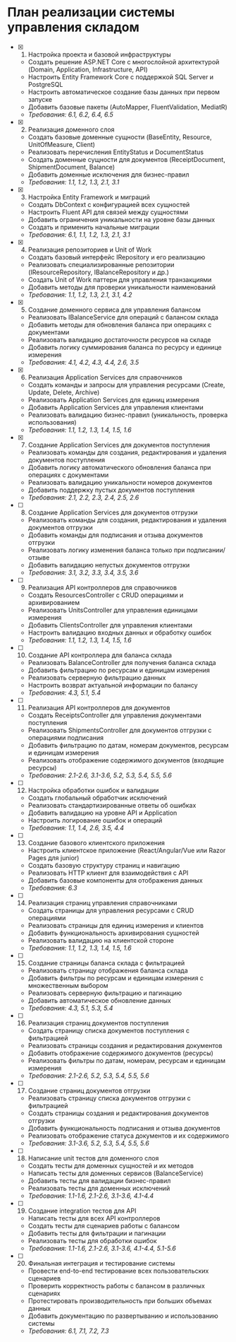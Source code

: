 # План реализации системы управления складом

- [x] 1. Настройка проекта и базовой инфраструктуры





  - Создать решение ASP.NET Core с многослойной архитектурой (Domain, Application, Infrastructure, API)
  - Настроить Entity Framework Core с поддержкой SQL Server и PostgreSQL
  - Настроить автоматическое создание базы данных при первом запуске
  - Добавить базовые пакеты (AutoMapper, FluentValidation, MediatR)
  - _Требования: 6.1, 6.2, 6.4, 6.5_

- [x] 2. Реализация доменного слоя





  - Создать базовые доменные сущности (BaseEntity, Resource, UnitOfMeasure, Client)
  - Реализовать перечисления EntityStatus и DocumentStatus
  - Создать доменные сущности для документов (ReceiptDocument, ShipmentDocument, Balance)
  - Добавить доменные исключения для бизнес-правил
  - _Требования: 1.1, 1.2, 1.3, 2.1, 3.1_

- [x] 3. Настройка Entity Framework и миграций





  - Создать DbContext с конфигурацией всех сущностей
  - Настроить Fluent API для связей между сущностями
  - Добавить ограничения уникальности на уровне базы данных
  - Создать и применить начальные миграции
  - _Требования: 6.1, 1.1, 1.2, 1.3, 2.1, 3.1_

- [x] 4. Реализация репозиториев и Unit of Work




  - Создать базовый интерфейс IRepository<T> и его реализацию
  - Реализовать специализированные репозитории (IResourceRepository, IBalanceRepository и др.)
  - Создать Unit of Work паттерн для управления транзакциями
  - Добавить методы для проверки уникальности наименований
  - _Требования: 1.1, 1.2, 1.3, 2.1, 3.1, 4.2_

- [x] 5. Создание доменного сервиса для управления балансом





  - Реализовать IBalanceService для операций с балансом склада
  - Добавить методы для обновления баланса при операциях с документами
  - Реализовать валидацию достаточности ресурсов на складе
  - Добавить логику суммирования баланса по ресурсу и единице измерения
  - _Требования: 4.1, 4.2, 4.3, 4.4, 2.6, 3.5_

- [x] 6. Реализация Application Services для справочников





  - Создать команды и запросы для управления ресурсами (Create, Update, Delete, Archive)
  - Реализовать Application Services для единиц измерения
  - Добавить Application Services для управления клиентами
  - Реализовать валидацию бизнес-правил (уникальность, проверка использования)
  - _Требования: 1.1, 1.2, 1.3, 1.4, 1.5, 1.6_

- [x] 7. Создание Application Services для документов поступления





  - Реализовать команды для создания, редактирования и удаления документов поступления
  - Добавить логику автоматического обновления баланса при операциях с документами
  - Реализовать валидацию уникальности номеров документов
  - Добавить поддержку пустых документов поступления
  - _Требования: 2.1, 2.2, 2.3, 2.4, 2.5, 2.6_

- [ ] 8. Создание Application Services для документов отгрузки
  - Реализовать команды для создания, редактирования и удаления документов отгрузки
  - Добавить команды для подписания и отзыва документов отгрузки
  - Реализовать логику изменения баланса только при подписании/отзыве
  - Добавить валидацию непустых документов отгрузки
  - _Требования: 3.1, 3.2, 3.3, 3.4, 3.5, 3.6_

- [ ] 9. Реализация API контроллеров для справочников
  - Создать ResourcesController с CRUD операциями и архивированием
  - Реализовать UnitsController для управления единицами измерения
  - Добавить ClientsController для управления клиентами
  - Настроить валидацию входных данных и обработку ошибок
  - _Требования: 1.1, 1.2, 1.3, 1.4, 1.5, 1.6_

- [ ] 10. Создание API контроллера для баланса склада
  - Реализовать BalanceController для получения баланса склада
  - Добавить фильтрацию по ресурсам и единицам измерения
  - Реализовать серверную фильтрацию данных
  - Настроить возврат актуальной информации по балансу
  - _Требования: 4.3, 5.1, 5.4_

- [ ] 11. Реализация API контроллеров для документов
  - Создать ReceiptsController для управления документами поступления
  - Реализовать ShipmentsController для документов отгрузки с операциями подписания
  - Добавить фильтрацию по датам, номерам документов, ресурсам и единицам измерения
  - Реализовать отображение содержимого документов (входящие ресурсы)
  - _Требования: 2.1-2.6, 3.1-3.6, 5.2, 5.3, 5.4, 5.5, 5.6_

- [ ] 12. Настройка обработки ошибок и валидации
  - Создать глобальный обработчик исключений
  - Реализовать стандартизированные ответы об ошибках
  - Добавить валидацию на уровне API и Application
  - Настроить логирование ошибок и операций
  - _Требования: 1.1, 1.4, 2.6, 3.5, 4.4_

- [ ] 13. Создание базового клиентского приложения
  - Настроить клиентское приложение (React/Angular/Vue или Razor Pages для junior)
  - Создать базовую структуру страниц и навигацию
  - Реализовать HTTP клиент для взаимодействия с API
  - Добавить базовые компоненты для отображения данных
  - _Требования: 6.3_

- [ ] 14. Реализация страниц управления справочниками
  - Создать страницы для управления ресурсами с CRUD операциями
  - Реализовать страницы для единиц измерения и клиентов
  - Добавить функциональность архивирования сущностей
  - Реализовать валидацию на клиентской стороне
  - _Требования: 1.1, 1.2, 1.3, 1.4, 1.5, 1.6_

- [ ] 15. Создание страницы баланса склада с фильтрацией
  - Реализовать страницу отображения баланса склада
  - Добавить фильтры по ресурсам и единицам измерения с множественным выбором
  - Реализовать серверную фильтрацию и пагинацию
  - Добавить автоматическое обновление данных
  - _Требования: 4.3, 5.1, 5.3, 5.4_

- [ ] 16. Реализация страниц документов поступления
  - Создать страницу списка документов поступления с фильтрацией
  - Реализовать страницы создания и редактирования документов
  - Добавить отображение содержимого документов (ресурсы)
  - Реализовать фильтры по датам, номерам, ресурсам и единицам измерения
  - _Требования: 2.1-2.6, 5.2, 5.3, 5.4, 5.5, 5.6_

- [ ] 17. Создание страниц документов отгрузки
  - Реализовать страницу списка документов отгрузки с фильтрацией
  - Создать страницы создания и редактирования документов отгрузки
  - Добавить функциональность подписания и отзыва документов
  - Реализовать отображение статуса документов и их содержимого
  - _Требования: 3.1-3.6, 5.2, 5.3, 5.4, 5.5, 5.6_

- [ ] 18. Написание unit тестов для доменного слоя
  - Создать тесты для доменных сущностей и их методов
  - Написать тесты для доменных сервисов (BalanceService)
  - Добавить тесты для валидации бизнес-правил
  - Реализовать тесты для доменных исключений
  - _Требования: 1.1-1.6, 2.1-2.6, 3.1-3.6, 4.1-4.4_

- [ ] 19. Создание integration тестов для API
  - Написать тесты для всех API контроллеров
  - Создать тесты для сценариев работы с балансом
  - Добавить тесты для фильтрации и пагинации
  - Реализовать тесты для обработки ошибок
  - _Требования: 1.1-1.6, 2.1-2.6, 3.1-3.6, 4.1-4.4, 5.1-5.6_

- [ ] 20. Финальная интеграция и тестирование системы
  - Провести end-to-end тестирование всех пользовательских сценариев
  - Проверить корректность работы с балансом в различных сценариях
  - Протестировать производительность при больших объемах данных
  - Добавить документацию по развертыванию и использованию системы
  - _Требования: 6.1, 7.1, 7.2, 7.3_